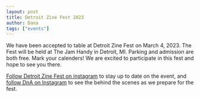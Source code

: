 ```yaml
---
layout: post
title: Detroit Zine Fest 2023
author: Dana
tags: ["events"]
---
```


We have been accepted to table at Detroit Zine Fest on March 4, 2023. The Fest will be held at The Jam Handy in Detroit, MI. Parking and admission are both free. Mark your calenders! We are excited to participate in this fest and hope to see you there.

<a href="https://www.instagram.com/detzinefest/">Follow Detroit Zine Fest on instagram</a> to stay up to date on the event, and <a href="http://www.instagram.com/dna.artists/">follow DnA on Instagram</a> to see the behind the scenes as we prepare for the fest.
